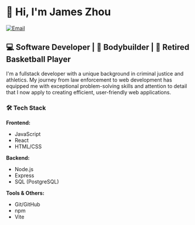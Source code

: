 # 👋 Hi, I'm James Zhou

[![Email](https://img.shields.io/badge/Email-Contact-red)](mailto:jam9es@gmail.com)

## 💻 Software Developer | 💪 Bodybuilder | 🏀 Retired Basketball Player

I'm a fullstack developer with a unique background in criminal justice and athletics. My journey from law enforcement to web development has equipped me with exceptional problem-solving skills and attention to detail that I now apply to creating efficient, user-friendly web applications.

### 🛠️ Tech Stack

**Frontend:**
- JavaScript
- React
- HTML/CSS

**Backend:**
- Node.js
- Express
- SQL (PostgreSQL)

**Tools & Others:**
- Git/GitHub
- npm
- Vite

